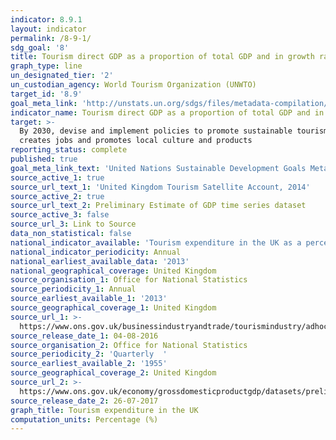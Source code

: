 ```yaml
---
indicator: 8.9.1
layout: indicator
permalink: /8-9-1/
sdg_goal: '8'
title: Tourism direct GDP as a proportion of total GDP and in growth rate
graph_type: line
un_designated_tier: '2'
un_custodian_agency: World Tourism Organization (UNWTO)
target_id: '8.9'
goal_meta_link: 'http://unstats.un.org/sdgs/files/metadata-compilation/Metadata-Goal-8.pdf'
indicator_name: Tourism direct GDP as a proportion of total GDP and in growth rate
target: >-
  By 2030, devise and implement policies to promote sustainable tourism that
  creates jobs and promotes local culture and products
reporting_status: complete
published: true
goal_meta_link_text: 'United Nations Sustainable Development Goals Metadata: 8.9.1'
source_active_1: true
source_url_text_1: 'United Kingdom Tourism Satellite Account, 2014'
source_active_2: true
source_url_text_2: Preliminary Estimate of GDP time series dataset
source_active_3: false
source_url_3: Link to Source
data_non_statistical: false
national_indicator_available: 'Tourism expenditure in the UK as a percentage of GDP and in growth rate '
national_indicator_periodicity: Annual
national_earliest_available_data: '2013'
national_geographical_coverage: United Kingdom
source_organisation_1: Office for National Statistics
source_periodicity_1: Annual
source_earliest_available_1: '2013'
source_geographical_coverage_1: United Kingdom
source_url_1: >-
  https://www.ons.gov.uk/businessindustryandtrade/tourismindustry/adhocs/005978unitedkingdomtourismsatelliteaccount2014
source_release_date_1: 04-08-2016
source_organisation_2: Office for National Statistics
source_periodicity_2: 'Quarterly  '
source_earliest_available_2: '1955'
source_geographical_coverage_2: United Kingdom
source_url_2: >-
  https://www.ons.gov.uk/economy/grossdomesticproductgdp/datasets/preliminaryestimateofgdp
source_release_date_2: 26-07-2017
graph_title: Tourism expenditure in the UK
computation_units: Percentage (%)
---
```

